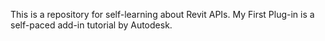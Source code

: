 This is a repository for self-learning about Revit APIs.
My First Plug-in is a self-paced add-in tutorial by Autodesk.
